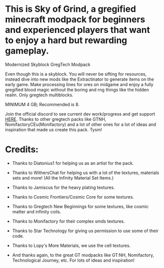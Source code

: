 # This is Sky of Grind, a gregified minecraft modpack for beginners and experienced players that want to enjoy a hard but rewarding gameplay.
 Modernized Skyblock GregTech Modpack

 Even though this is a skyblock. You will never be sifting for resources, instead dive into new mods like the Extractinator to generate items on the early game.
 Make processing lines for ores on midgame and enjoy a fully gregified blood magic without the boring and rng things like the hidden realm. Only gregtech multiblocks.

 MINIMUM 4 GB; Recommended is 8.

 Join the official discord to see current dev work/progress and get support [HERE](https://discord.gg/ECsQ5xkUYw).
 Thanks to other gregtech packs like GTNH, NomifactoryCEu(Monifactory) and a lot of other ones for a lot of ideas and inspiration that made us create this pack. Tysm!

# Credits:

 - Thanks to Diatonius1 for helping us as an artist for the pack.
 - Thanks to WithersChat for helping us with a lot of the textures, materials sets and more!  (All the Infinity Material Set Items.)
 - Thanks to Jamiscus for the heavy plating textures.
 - Thanks to Cosmic Frontiers/Cosmic Core for some textures.
 - Thanks to Gregtech New Beginnings for some textures, like cosmic matter and infinity coils.
 - Thanks to Monifactory for their complex smds textures.
 - Thanks to Star Technology for giving us permission to use some of their code.
 - Thanks to Lopy's More Materials, we use the cell textures.
 
 - And thanks again, to the great GT modpacks like GT:NH, Nomifactory, Technological Journey, etc. For lots of ideas and inspiration!

 
